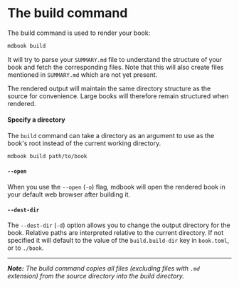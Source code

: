 # The build command

The build command is used to render your book:

```bash
mdbook build
```

It will try to parse your `SUMMARY.md` file to understand the structure of your
book and fetch the corresponding files. Note that this will also create files
mentioned in `SUMMARY.md` which are not yet present.

The rendered output will maintain the same directory structure as the source for
convenience. Large books will therefore remain structured when rendered.

#### Specify a directory

The `build` command can take a directory as an argument to use as the book's
root instead of the current working directory.

```bash
mdbook build path/to/book
```

#### `--open`

When you use the `--open` (`-o`) flag, mdbook will open the rendered book in
your default web browser after building it.

#### `--dest-dir`

The `--dest-dir` (`-d`) option allows you to change the output directory for the
book. Relative paths are interpreted relative to the current directory. If
not specified it will default to the value of the `build.build-dir` key in
`book.toml`, or to `./book`.

-------------------

***Note:*** *The build command copies all files (excluding files with `.md` extension) from the source directory
into the build directory.*
